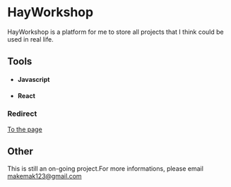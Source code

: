 # HayWorkshop

HayWorkshop is a platform for me to store all projects that I think could be used in real life.

## Tools

* #### Javascript
* #### React
  
### Redirect

<a href="https://larrywongkahei.github.io/HayWorkshop/">To the page</a>

## Other

This is still an on-going project.For more informations, please email makemak123@gmail.com
